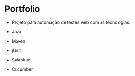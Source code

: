 # Portfolio

- Projeto para automação de testes web com as técnologias:

- Java
- Maven
- jUnit
- Selenium
- Cucumber
